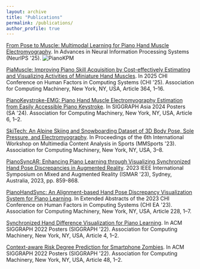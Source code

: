 ```yaml
---
layout: archive
title: "Publications"
permalink: /publications/
author_profile: true
---
```

[From Pose to Muscle: Multimodal Learning for Piano Hand Muscle Electromyography](https://neurips.cc/virtual/2025/poster/116792). In Advances in Neural Information Processing Systems (NeurIPS '25).
![PianoKPM](/Resume/images/paper_nips25.png)

[PiaMuscle: Improving Piano Skill Acquisition by Cost-effectively Estimating and Visualizing Activities of Miniature Hand Muscles](https://doi.org/10.1145/3706598.3713465). In 2025 CHI Conference on Human Factors in Computing Systems (CHI '25). Association for Computing Machinery, New York, NY, USA, Article 364, 1–16.

[PianoKeystroke-EMG: Piano Hand Muscle Electromyography Estimation from Easily Accessible Piano Keystroke](https://dl.acm.org/doi/10.1145/3681756.3697878). In SIGGRAPH Asia 2024 Posters (SA '24). Association for Computing Machinery, New York, NY, USA, Article 6, 1–2.

[SkiTech: An Alpine Skiing and Snowboarding Dataset of 3D Body Pose, Sole Pressure, and Electromyography](https://dl.acm.org/doi/10.1145/3606038.3616151). In Proceedings of the 6th International Workshop on Multimedia Content Analysis in Sports (MMSports '23). Association for Computing Machinery, New York, NY, USA, 3–8.

[PianoSyncAR: Enhancing Piano Learning through Visualizing Synchronized Hand Pose Discrepancies in Augmented Reality](https://doi.org/10.1109/ISMAR59233.2023.00101). 2023 IEEE International Symposium on Mixed and Augmented Reality (ISMAR '23), Sydney, Australia, 2023, pp. 859-868.

[PianoHandSync: An Alignment-based Hand Pose Discrepancy Visualization System for Piano Learning](https://dl.acm.org/doi/10.1145/3544549.3585705). In Extended Abstracts of the 2023 CHI Conference on Human Factors in Computing Systems (CHI EA '23). Association for Computing Machinery, New York, NY, USA, Article 228, 1–7.

[Synchronized Hand Difference Visualization for Piano Learning](https://dl.acm.org/doi/10.1145/3532719.3543196). In ACM SIGGRAPH 2022 Posters (SIGGRAPH '22). Association for Computing Machinery, New York, NY, USA, Article 4, 1–2.

[Context-aware Risk Degree Prediction for Smartphone Zombies](https://dl.acm.org/doi/10.1145/3532719.3543197). In ACM SIGGRAPH 2022 Posters (SIGGRAPH '22). Association for Computing Machinery, New York, NY, USA, Article 48, 1–2.

